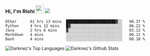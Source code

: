 ### Hi, I'm Rishi <img src="https://media.giphy.com/media/hvRJCLFzcasrR4ia7z/giphy.gif" width="25px" />  <img src="https://img.shields.io/badge/Data Scienctist-Python-blue?style=flat-square" />
<!--START_SECTION:waka-->
```text
Other      61 hrs 13 mins  ██████████████████████▓░░   90.37 % 
Python     4 hrs 12 mins   █▓░░░░░░░░░░░░░░░░░░░░░░░   06.22 % 
Java       2 hrs 6 mins    ▓░░░░░░░░░░░░░░░░░░░░░░░░   03.12 % 
Markdown   4 mins          ░░░░░░░░░░░░░░░░░░░░░░░░░   00.12 % 
Bash       4 mins          ░░░░░░░░░░░░░░░░░░░░░░░░░   00.10 % 
```
<!--END_SECTION:waka-->
<p>
<img alt="Darknez's Top Languages" src="https://github-readme-stats.vercel.app/api/top-langs/?username=Darknez07&langs_count=5&theme=tokyonight" />
<img alt="Darknez's Github Stats" src="https://github-readme-stats.vercel.app/api?username=Darknez07&show_icons=true&count_private=true&theme=dark" />
</p>
